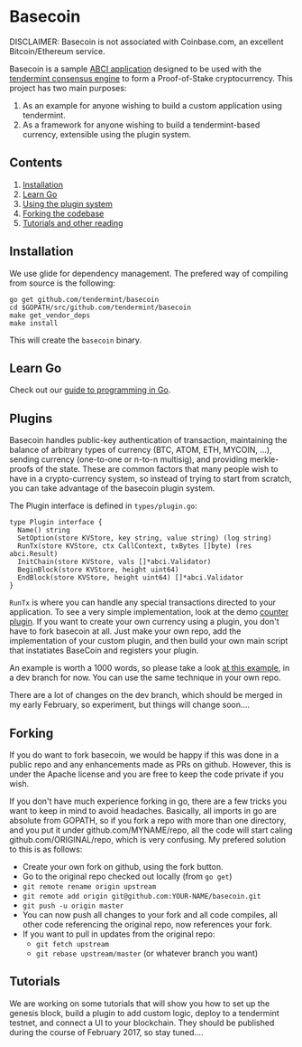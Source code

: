 # Basecoin

DISCLAIMER: Basecoin is not associated with Coinbase.com, an excellent Bitcoin/Ethereum service.

Basecoin is a sample [ABCI application](https://github.com/tendermint/abci) designed to be used with the [tendermint consensus engine](https://tendermint.com/) to form a Proof-of-Stake cryptocurrency. This project has two main purposes:

  1. As an example for anyone wishing to build a custom application using tendermint.
  2. As a framework for anyone wishing to build a tendermint-based currency, extensible using the plugin system.

## Contents

  1. [Installation](#installation)
  1. [Learn Go](#learn_go)
  1. [Using the plugin system](#plugins)
  1. [Forking the codebase](#forking)
  1. [Tutorials and other reading](#tutorials)

## Installation

We use glide for dependency management.  The prefered way of compiling from source is the following:

```
go get github.com/tendermint/basecoin
cd $GOPATH/src/github.com/tendermint/basecoin
make get_vendor_deps
make install
```

This will create the `basecoin` binary.

## Learn Go

Check out our [guide to programming in Go](/docs/go_basics.md).

## Plugins

Basecoin handles public-key authentication of transaction, maintaining the balance of arbitrary types of currency (BTC, ATOM, ETH, MYCOIN, ...), sending currency (one-to-one or n-to-n multisig), and providing merkle-proofs of the state. These are common factors that many people wish to have in a crypto-currency system, so instead of trying to start from scratch, you can take advantage of the basecoin plugin system.

The Plugin interface is defined in `types/plugin.go`:

```
type Plugin interface {
  Name() string
  SetOption(store KVStore, key string, value string) (log string)
  RunTx(store KVStore, ctx CallContext, txBytes []byte) (res abci.Result)
  InitChain(store KVStore, vals []*abci.Validator)
  BeginBlock(store KVStore, height uint64)
  EndBlock(store KVStore, height uint64) []*abci.Validator
}
```

`RunTx` is where you can handle any special transactions directed to your application. To see a very simple implementation, look at the demo [counter plugin](./plugins/counter/counter.go). If you want to create your own currency using a plugin, you don't have to fork basecoin at all.  Just make your own repo, add the implementation of your custom plugin, and then build your own main script that instatiates BaseCoin and registers your plugin.

An example is worth a 1000 words, so please take a look [at this example](https://github.com/tendermint/basecoin/blob/abci_proof/cmd/paytovote/main.go#L25-L31), in a dev branch for now.  You can use the same technique in your own repo.

There are a lot of changes on the dev branch, which should be merged in my early February, so experiment, but things will change soon....

## Forking

If you do want to fork basecoin, we would be happy if this was done in a public repo and any enhancements made as PRs on github.  However, this is under the Apache license and you are free to keep the code private if you wish.

If you don't have much experience forking in go, there are a few tricks you want to keep in mind to avoid headaches. Basically, all imports in go are absolute from GOPATH, so if you fork a repo with more than one directory, and you put it under github.com/MYNAME/repo, all the code will start caling github.com/ORIGINAL/repo, which is very confusing.  My prefered solution to this is as follows:

  * Create your own fork on github, using the fork button.
  * Go to the original repo checked out locally (from `go get`)
  * `git remote rename origin upstream`
  * `git remote add origin git@github.com:YOUR-NAME/basecoin.git`
  * `git push -u origin master`
  * You can now push all changes to your fork and all code compiles, all other code referencing the original repo, now references your fork.
  * If you want to pull in updates from the original repo:
    * `git fetch upstream`
    * `git rebase upstream/master` (or whatever branch you want)

## Tutorials

We are working on some tutorials that will show you how to set up the genesis block, build a plugin to add custom logic, deploy to a tendermint testnet, and connect a UI to your blockchain.  They should be published during the course of February 2017, so stay tuned....
